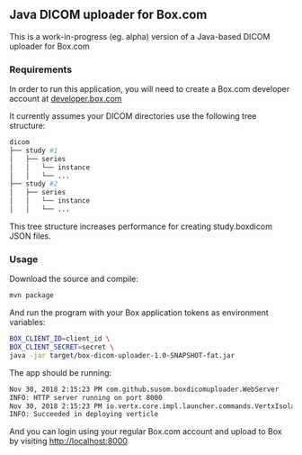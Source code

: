 ## Java DICOM uploader for Box.com

This is a work-in-progress (eg. alpha) version of a Java-based DICOM uploader for Box.com 

### Requirements

In order to run this application, you will need to create a Box.com developer account at [developer.box.com](http://developer.box.com)

It currently assumes your DICOM directories use the following tree structure:

```bash
dicom
├── study #1
│   ├── series
│   │   └── instance
│   │   └── ...
├── study #2
│   ├── series
│   │   └── instance
│   │   └── ...
```

This tree structure increases performance for creating study.boxdicom JSON files.


### Usage

Download the source and compile:

```bash
mvn package
```

And run the program with your Box application tokens as environment variables:

```bash
BOX_CLIENT_ID=client_id \
BOX_CLIENT_SECRET=secret \
java -jar target/box-dicom-uploader-1.0-SNAPSHOT-fat.jar 
```

The app should be running: 

```bash
Nov 30, 2018 2:15:23 PM com.github.susom.boxdicomuploader.WebServer
INFO: HTTP server running on port 8000
Nov 30, 2018 2:15:23 PM io.vertx.core.impl.launcher.commands.VertxIsolatedDeployer
INFO: Succeeded in deploying verticle
```

And you can login using your regular Box.com account and upload to Box by visiting [http://localhost:8000](http://localhost:8000)

